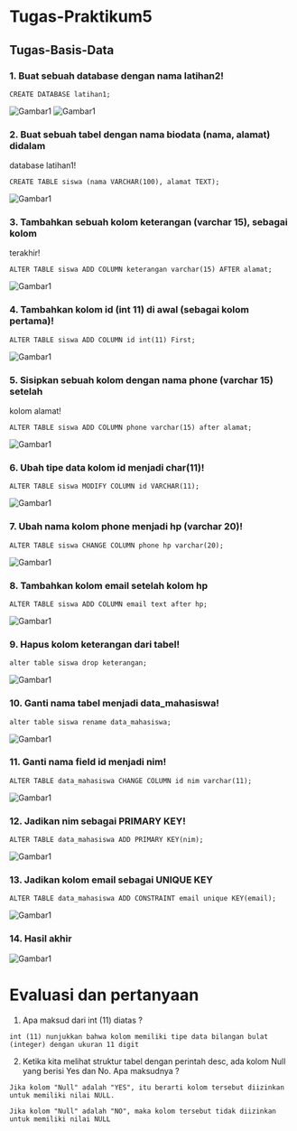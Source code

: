 # Tugas-Praktikum5
## Tugas-Basis-Data

### 1. Buat sebuah database dengan nama latihan2!
``` 
CREATE DATABASE latihan1;
```
![Gambar1](Gambar/barbar1.png)
![Gambar1](Gambar/barbar2.png)


### 2. Buat sebuah tabel dengan nama biodata (nama, alamat) didalam
database latihan1!
```
CREATE TABLE siswa (nama VARCHAR(100), alamat TEXT);
```

![Gambar1](Gambar/barbar2.png)

### 3. Tambahkan sebuah kolom keterangan (varchar 15), sebagai kolom
terakhir!
```
ALTER TABLE siswa ADD COLUMN keterangan varchar(15) AFTER alamat;
```
![Gambar1](Gambar/barbar2.png)


### 4. Tambahkan kolom id (int 11) di awal (sebagai kolom pertama)!
```
ALTER TABLE siswa ADD COLUMN id int(11) First;
```
![Gambar1](Gambar/barbar2.png)


### 5. Sisipkan sebuah kolom dengan nama phone (varchar 15) setelah
kolom alamat!
```
ALTER TABLE siswa ADD COLUMN phone varchar(15) after alamat;
```
![Gambar1](Gambar/barbar2.png)


### 6. Ubah tipe data kolom id menjadi char(11)!
```
ALTER TABLE siswa MODIFY COLUMN id VARCHAR(11);
```
![Gambar1](Gambar/barbar2.png)


### 7. Ubah nama kolom phone menjadi hp (varchar 20)!
```
ALTER TABLE siswa CHANGE COLUMN phone hp varchar(20);
```
![Gambar1](Gambar/barbar2.png)


### 8. Tambahkan kolom email setelah kolom hp
```
ALTER TABLE siswa ADD COLUMN email text after hp;
```
![Gambar1](Gambar/barbar2.png)


### 9. Hapus kolom keterangan dari tabel!
```
alter table siswa drop keterangan;
```
![Gambar1](Gambar/barbar2.png)


### 10. Ganti nama tabel menjadi data_mahasiswa!
```
alter table siswa rename data_mahasiswa;
```
![Gambar1](Gambar/barbar2.png)


### 11. Ganti nama field id menjadi nim!
```
ALTER TABLE data_mahasiswa CHANGE COLUMN id nim varchar(11);
```
![Gambar1](Gambar/barbar2.png)

### 12. Jadikan nim sebagai PRIMARY KEY!
```
ALTER TABLE data_mahasiswa ADD PRIMARY KEY(nim);
```
![Gambar1](Gambar/barbar2.png)

### 13. Jadikan kolom email sebagai UNIQUE KEY
```
ALTER TABLE data_mahasiswa ADD CONSTRAINT email unique KEY(email);
```
![Gambar1](Gambar/barbar2.png)


### 14. Hasil akhir

![Gambar1](Gambar/barbar2.png)


# Evaluasi dan pertanyaan
1. Apa maksud dari int (11) diatas ?
```
int (11) nunjukkan bahwa kolom memiliki tipe data bilangan bulat (integer) dengan ukuran 11 digit 
```

2. Ketika kita melihat struktur tabel dengan perintah desc, ada kolom Null yang
berisi Yes dan No. Apa maksudnya ?
```
Jika kolom "Null" adalah "YES", itu berarti kolom tersebut diizinkan untuk memiliki nilai NULL.

Jika kolom "Null" adalah "NO", maka kolom tersebut tidak diizinkan untuk memiliki nilai NULL
```
